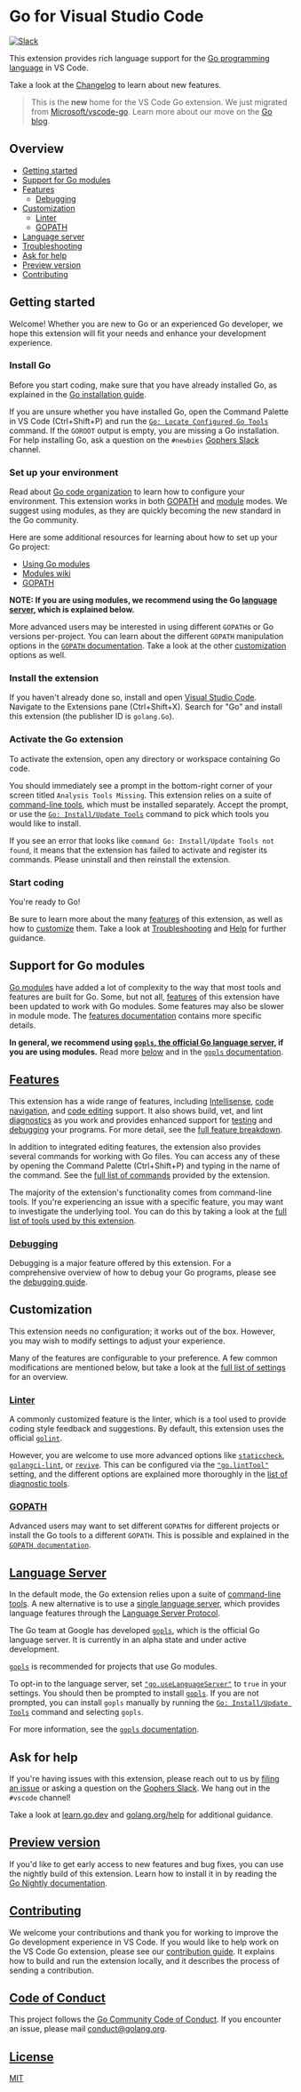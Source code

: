 # Go for Visual Studio Code

[![Slack](https://img.shields.io/badge/slack-gophers-green.svg?style=flat)](https://gophers.slack.com/messages/vscode/)

<!--TODO: We should add a badge for the build status or link to the build dashboard.-->

This extension provides rich language support for the [Go programming language](https://golang.org/) in VS Code.

Take a look at the [Changelog](https://github.com/golang/vscode-go/blob/master/CHANGELOG.md) to learn about new features.

> This is the **new** home for the VS Code Go extension. We just migrated from [Microsoft/vscode-go](https://github.com/Microsoft/vscode-go). Learn more about our move on the [Go blog](https://blog.golang.org/vscode-go).

## Overview

* [Getting started](#getting-started)
* [Support for Go modules](#support-for-go-modules)
* [Features](#features)
  * [Debugging](#debugging)
* [Customization](#customization)
  * [Linter](#linter)
  * [GOPATH](#gopath)
* [Language server](#language-server)
* [Troubleshooting](https://github.com/golang/vscode-go/blob/master/docs/troubleshooting.md)
* [Ask for help](#ask-for-help)
* [Preview version](#preview-version)
* [Contributing](#contributing)

## Getting started

Welcome! Whether you are new to Go or an experienced Go developer, we hope this extension will fit your needs and enhance your development experience.

### Install Go

Before you start coding, make sure that you have already installed Go, as explained in the [Go installation guide](https://golang.org/doc/install).

If you are unsure whether you have installed Go, open the Command Palette in VS Code (Ctrl+Shift+P) and run the [`Go: Locate Configured Go Tools`](https://github.com/golang/vscode-go/blob/master/docs/commands.md#go-locate-configured-go-tools) command. If the `GOROOT` output is empty, you are missing a Go installation. For help installing Go, ask a question on the `#newbies` [Gophers Slack] channel.

### Set up your environment

Read about [Go code organization](https://golang.org/doc/code.html) to learn how to configure your environment. This extension works in both [GOPATH](https://github.com/golang/vscode-go/blob/master/docs/gopath.md) and [module](https://github.com/golang/vscode-go/blob/master/docs/modules.md) modes. We suggest using modules, as they are quickly becoming the new standard in the Go community.

Here are some additional resources for learning about how to set up your Go project:

* [Using Go modules](https://blog.golang.org/using-go-modules)
* [Modules wiki](https://github.com/golang/go/wiki/Modules)
* [GOPATH](https://golang.org/cmd/go/#hdr-GOPATH_environment_variable)

**NOTE: If you are using modules, we recommend using the Go [language server](#language-server), which is explained below.**

More advanced users may be interested in using different `GOPATH`s or Go versions per-project. You can learn about the different `GOPATH` manipulation options in the [`GOPATH` documentation](https://github.com/golang/vscode-go/blob/master/docs/gopath.md). Take a look at the other [customization](#customization) options as well.

### Install the extension

If you haven't already done so, install and open [Visual Studio Code](https://code.visualstudio.com). Navigate to the Extensions pane (Ctrl+Shift+X). Search for "Go" and install this extension (the publisher ID is `golang.Go`).

### Activate the Go extension

To activate the extension, open any directory or workspace containing Go code.

You should immediately see a prompt in the bottom-right corner of your screen titled `Analysis Tools Missing`. This extension relies on a suite of [command-line tools](https://github.com/golang/vscode-go/blob/master/docs/tools.md), which must be installed separately. Accept the prompt, or use the [`Go: Install/Update Tools`](https://github.com/golang/vscode-go/blob/master/docs/commands.md#go-installupdate-tools) command to pick which tools you would like to install.

If you see an error that looks like `command Go: Install/Update Tools not found`, it means that the extension has failed to activate and register its commands. Please uninstall and then reinstall the extension.

### Start coding

You're ready to Go!

Be sure to learn more about the many [features](#features) of this extension, as well as how to [customize](#customization) them. Take a look at [Troubleshooting](https://github.com/golang/vscode-go/blob/master/docs/troubleshooting.md) and [Help](#ask-for-help) for further guidance.

## Support for Go modules

[Go modules](https://blog.golang.org/using-go-modules) have added a lot of complexity to the way that most tools and features are built for Go. Some, but not all, [features](https://github.com/golang/vscode-go/blob/master/docs/features.md) of this extension have been updated to work with Go modules. Some features may also be slower in module mode. The [features documentation](https://github.com/golang/vscode-go/blob/master/docs/features.md) contains more specific details.

**In general, we recommend using [`gopls`, the official Go language server](https://golang.org/s/gopls), if you are using modules.** Read more [below](#language-server) and in the [`gopls` documentation](https://github.com/golang/vscode-go/blob/master/docs/gopls.md).

## [Features](https://github.com/golang/vscode-go/blob/master/docs/features.md)

This extension has a wide range of features, including [Intellisense](https://github.com/golang/vscode-go/blob/master/docs/features.md#intellisense), [code navigation](https://github.com/golang/vscode-go/blob/master/docs/features.md#code-navigation), and [code editing](https://github.com/golang/vscode-go/blob/master/docs/features.md#code-editing) support. It also shows build, vet, and lint [diagnostics](https://github.com/golang/vscode-go/blob/master/docs/features.md#diagnostics) as you work and provides enhanced support for [testing](https://github.com/golang/vscode-go/blob/master/docs/features.md##run-and-test-in-the-editor) and [debugging](#debugging) your programs. For more detail, see the [full feature breakdown](https://github.com/golang/vscode-go/blob/master/docs/features.md).

In addition to integrated editing features, the extension also provides several commands for working with Go files. You can access any of these by opening the Command Palette (Ctrl+Shift+P) and typing in the name of the command. See the [full list of commands](https://github.com/golang/vscode-go/blob/master/docs/commands.md#detailed-list) provided by the extension.

The majority of the extension's functionality comes from command-line tools. If you're experiencing an issue with a specific feature, you may want to investigate the underlying tool. You can do this by taking a look at the [full list of tools used by this extension](https://github.com/golang/vscode-go/blob/master/docs/tools.md).

### [Debugging](https://github.com/golang/vscode-go/blob/master/docs/debugging.md)

Debugging is a major feature offered by this extension. For a comprehensive overview of how to debug your Go programs, please see the [debugging guide](https://github.com/golang/vscode-go/blob/master/docs/debugging.md).

## Customization

This extension needs no configuration; it works out of the box. However, you may wish to modify settings to adjust your experience.

Many of the features are configurable to your preference. A few common modifications are mentioned below, but take a look at the [full list of settings](https://github.com/golang/vscode-go/blob/master/docs/settings.md) for an overview.

### [Linter](https://github.com/golang/vscode-go/blob/master/docs/tools.md#diagnostics)

A commonly customized feature is the linter, which is a tool used to provide coding style feedback and suggestions. By default, this extension uses the official [`golint`].

However, you are welcome to use more advanced options like [`staticcheck`](https://pkg.go.dev/honnef.co/go/tools/staticcheck?tab=overview), [`golangci-lint`](https://golangci-lint.run/), or [`revive`](https://pkg.go.dev/github.com/mgechev/revive?tab=overview). This can be configured via the [`"go.lintTool"`](https://github.com/golang/vscode-go/blob/master/docs/settings.md#go.lintTool) setting, and the different options are explained more thoroughly in the [list of diagnostic tools](https://github.com/golang/vscode-go/blob/master/docs/tools.md#diagnostics).

### [GOPATH](https://github.com/golang/vscode-go/blob/master/docs/gopath.md)

Advanced users may want to set different `GOPATH`s for different projects or install the Go tools to a different `GOPATH`. This is possible and explained in the [`GOPATH documentation`](https://github.com/golang/vscode-go/blob/master/docs/gopath.md).

## [Language Server](https://github.com/golang/vscode-go/blob/master/docs/gopls.md)

In the default mode, the Go extension relies upon a suite of [command-line tools](https://github.com/golang/vscode-go/blob/master/docs/tools.md). A new alternative is to use a [single language server](https://langserver.org/), which provides language features through the [Language Server Protocol](https://microsoft.github.io/language-server-protocol/).

The Go team at Google has developed [`gopls`](https://github.com/golang/vscode-go/blob/master/docs/gopls.md), which is the official Go language server. It is currently in an alpha state and under active development.

[`gopls`] is recommended for projects that use Go modules.

To opt-in to the language server, set [`"go.useLanguageServer"`](https://github.com/golang/vscode-go/blob/master/docs/settings.md#go.useLanguageServer) to `true` in your settings. You should then be prompted to install [`gopls`]. If you are not prompted, you can install `gopls` manually by running the [`Go: Install/Update Tools`](https://github.com/golang/vscode-go/blob/master/docs/commands.md#go-installupdate-tools) command and selecting `gopls`.

For more information, see the [`gopls` documentation](https://github.com/golang/vscode-go/blob/master/docs/gopls.md).

## Ask for help

If you're having issues with this extension, please reach out to us by [filing an issue](https://github.com/golang/vscode-go/issues/new/choose) or asking a question on the [Gophers Slack]. We hang out in the `#vscode` channel!

Take a look at [learn.go.dev](https://learn.go.dev) and [golang.org/help](https://golang.org/help) for additional guidance.

## [Preview version](https://github.com/golang/vscode-go/blob/master/docs/nightly.md)

If you'd like to get early access to new features and bug fixes, you can use the nightly build of this extension. Learn how to install it in by reading the [Go Nightly documentation](https://github.com/golang/vscode-go/blob/master/docs/nightly.md).

## [Contributing](https://github.com/golang/vscode-go/blob/master/docs/contributing.md)

We welcome your contributions and thank you for working to improve the Go development experience in VS Code. If you would like to help work on the VS Code Go extension, please see our [contribution guide](https://github.com/golang/vscode-go/blob/master/docs/contributing.md). It explains how to build and run the extension locally, and it describes the process of sending a contribution.

## [Code of Conduct](https://github.com/golang/vscode-go/blob/master/CODE_OF_CONDUCT.md)

This project follows the [Go Community Code of Conduct](https://golang.org/conduct). If you encounter an issue, please mail conduct@golang.org.

## [License](https://github.com/golang/vscode-go/blob/master/LICENSE)

[MIT](https://github.com/golang/vscode-go/blob/master/LICENSE)

[`golint`]: https://pkg.go.dev/golang.org/x/lint/golint?tab=overview
[Gophers Slack]: https://gophers.slack.com/
[`gopls`]: https://golang.org/s/gopls
